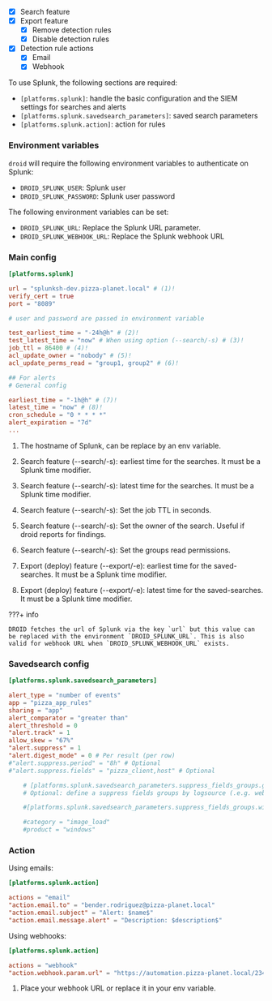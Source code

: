- [x] Search feature
- [x] Export feature
    * [x] Remove detection rules
    * [x] Disable detection rules
- [x] Detection rule actions
    * [x] Email
    * [x] Webhook

To use Splunk, the following sections are required:

- `[platforms.splunk]`: handle the basic configuration and the SIEM settings for searches and alerts
- `[platforms.splunk.savedsearch_parameters]`: saved search parameters
- `[platforms.splunk.action]`: action for rules

### Environment variables

`droid` will require the following environment variables to authenticate on Splunk:

- `DROID_SPLUNK_USER`: Splunk user
- `DROID_SPLUNK_PASSWORD`: Splunk user password

The following environment variables can be set:

- `DROID_SPLUNK_URL`: Replace the Splunk URL parameter.
- `DROID_SPLUNK_WEBHOOK_URL`: Replace the Splunk webhook URL

### Main config

```toml
[platforms.splunk]

url = "splunksh-dev.pizza-planet.local" # (1)!
verify_cert = true
port = "8089"

# user and password are passed in environment variable

test_earliest_time = "-24h@h" # (2)!
test_latest_time = "now" # When using option (--search/-s) # (3)!
job_ttl = 86400 # (4)!
acl_update_owner = "nobody" # (5)!
acl_update_perms_read = "group1, group2" # (6)!

## For alerts
# General config

earliest_time = "-1h@h" # (7)!
latest_time = "now" # (8)!
cron_schedule = "0 * * * *"
alert_expiration = "7d"
...
```

1.  The hostname of Splunk, can be replace by an env variable.

2.  Search feature (--search/-s): earliest time for the searches. It must be a Splunk time modifier.

3.  Search feature (--search/-s): latest time for the searches. It must be a Splunk time modifier.

4.  Search feature (--search/-s): Set the job TTL in seconds.

5.  Search feature (--search/-s): Set the owner of the search. Useful if droid reports for findings.

6.  Search feature (--search/-s): Set the groups read permissions.

7.  Export (deploy) feature (--export/-e): earliest time for the saved-searches. It must be a Splunk time modifier.

8.  Export (deploy) feature (--export/-e): latest time for the saved-searches. It must be a Splunk time modifier.

???+ info

    DROID fetches the url of Splunk via the key `url` but this value can be replaced with the environment `DROID_SPLUNK_URL`. This is also valid for webhook URL when `DROID_SPLUNK_WEBHOOK_URL` exists.

### Savedsearch config


```toml
[platforms.splunk.savedsearch_parameters]

alert_type = "number of events"
app = "pizza_app_rules"
sharing = "app"
alert_comparator = "greater than"
alert_threshold = 0
"alert.track" = 1
allow_skew = "67%"
"alert.suppress" = 1
"alert.digest_mode" = 0 # Per result (per row)
#"alert.suppress.period" = "8h" # Optional
#"alert.suppress.fields" = "pizza_client,host" # Optional

    # [platforms.splunk.savedsearch_parameters.suppress_fields_groups.group_name]
    # Optional: define a suppress fields groups by logsource (.e.g. web)

    #[platforms.splunk.savedsearch_parameters.suppress_fields_groups.windows_image_load]

    #category = "image_load"
    #product = "windows"
```

### Action

Using emails:

```toml
[platforms.splunk.action]

actions = "email"
"action.email.to" = "bender.rodriguez@pizza-planet.local"
"action.email.subject" = "Alert: $name$"
"action.email.message.alert" = "Description: $description$"
```

Using webhooks:

```toml
[platforms.splunk.action]

actions = "webhook"
"action.webhook.param.url" = "https://automation.pizza-planet.local/2342/32322" # (1)!
```

1.  Place your webhook URL or replace it in your env variable.